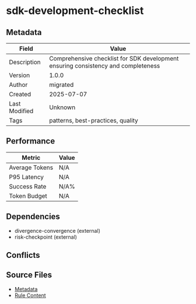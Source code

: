 # sdk-development-checklist

## Metadata

| Field | Value |
|-------|-------|
| Description | Comprehensive checklist for SDK development ensuring consistency and completeness |
| Version | 1.0.0 |
| Author | migrated |
| Created | 2025-07-07 |
| Last Modified | Unknown |
| Tags | patterns, best-practices, quality |

## Performance

| Metric | Value |
|--------|-------|
| Average Tokens | N/A |
| P95 Latency | N/A |
| Success Rate | N/A% |
| Token Budget | N/A |

## Dependencies

- divergence-convergence (external)
- risk-checkpoint (external)

## Conflicts


## Source Files

- [Metadata](400-patterns/sdk-development-checklist.yaml)
- [Rule Content](400-patterns/sdk-development-checklist.mdc)